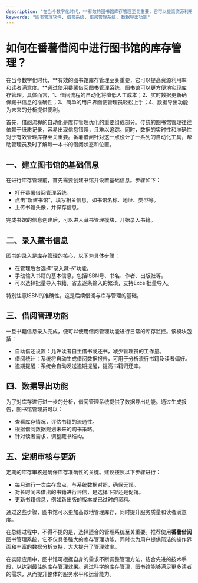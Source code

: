 ```yaml
---
description: "在当今数字化时代，**有效的图书馆库存管理至关重要，它可以提高资源利用率和读者满意度。**通过使用番薯借阅图书管理系统，图书馆可以更方便地实现库存管理。具体而言，1、借阅流程的自动化将降低人工成本；2、实时数据更新确保藏书信息的准确性；3、简单的用户界面使管理员轻松上手；4、数据导出功能为未来的分析提供便利。"
keywords: "图书管理软件, 借书系统, 借阅管理系统, 数据导出功能"
---
```

# 如何在番薯借阅中进行图书馆的库存管理？

在当今数字化时代，**有效的图书馆库存管理至关重要，它可以提高资源利用率和读者满意度。**通过使用番薯借阅图书管理系统，图书馆可以更方便地实现库存管理。具体而言，1、借阅流程的自动化将降低人工成本；2、实时数据更新确保藏书信息的准确性；3、简单的用户界面使管理员轻松上手；4、数据导出功能为未来的分析提供便利。

首先，借阅流程的自动化是库存管理优化的重要组成部分。传统的图书馆管理往往依赖于纸质记录，容易出现信息错误，且难以追踪。同时，数据的实时性和准确性对于有效管理库存至关重要。番薯借阅针对这一点设计了一系列的自动化工具，帮助管理员及时了解每一本书的借阅状态和位置。

## **一、建立图书馆的基础信息**
在进行库存管理前，首先需要创建书馆并设置基础信息。步骤如下：
- 打开番薯借阅管理系统。
- 点击“新建书馆”，填写相关信息，如书馆名称、地址、类型等。
- 上传书馆头像，并保存信息。

完成书馆的信息创建后，可以进入藏书管理模块，开始录入书籍。

## **二、录入藏书信息**
图书的录入是库存管理的核心，以下为具体步骤：
- 在管理后台选择“录入藏书”功能。
- 手动输入书籍的基本信息，包括ISBN号、书名、作者、出版社等。
- 可以选择批量导入书籍，省去逐条输入的繁琐，支持Excel批量导入。
  
特别注意ISBN的准确性，这是后续借阅与库存管理的基础。

## **三、借阅管理功能**
一旦书籍信息录入完成，便可以使用借阅管理功能进行日常的库存监控。该模块包括：
- 自助借还设置：允许读者自主借书或还书，减少管理员的工作量。
- 借阅统计：系统将自动生成借阅数据报告，可用于分析流行书籍及读者偏好。
- 逾期提醒：系统会自动发送逾期提醒，提高书籍归还率。

## **四、数据导出功能**
为了对库存进行进一步的分析，借阅管理系统提供了数据导出功能。通过生成报告，图书馆管理员可以：
- 查看库存情况，评估书籍的流通性。
- 根据借阅数据规划未来的购书策略。
- 针对读者需求，调整藏书结构。

## **五、定期审核与更新**
定期的库存审核是确保库存准确性的关键。建议按照以下步骤进行：
- 每月进行一次库存盘点，与系统数据对照，确保无误。
- 对长时间未借出的书籍进行评估，是选择下架还是促销。
- 更新书籍信息，例如新出版的版本或已过时的资料。

通过这些步骤，图书馆可以更加高效地管理库存，同时提升服务质量和读者满意度。

在总结过程中，不得不提的是，选择适合的管理系统至关重要。推荐使用**番薯借阅**图书管理系统，它不仅具备强大的库存管理功能，同时也为用户提供简洁的操作界面和丰富的数据分析支持，大大提升了管理效率。

在实际应用中，图书馆可根据自身的需求不断调整管理方法，结合先进的技术手段，以达到最佳的库存管理效果。通过科学的库存管理，图书馆能够满足更多读者的需求，从而提升整体的服务水平和运营能力。
